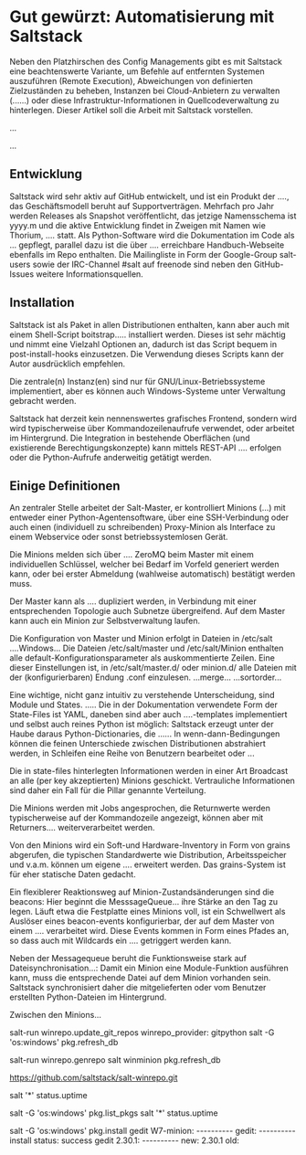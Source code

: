 # Gut gewürzt: Automatisierung mit Saltstack

Neben den Platzhirschen des Config Managements gibt es mit Saltstack eine beachtenswerte Variante, um Befehle auf entfernten Systemen auszuführen (Remote Execution), Abweichungen von definierten Zielzuständen zu beheben, Instanzen bei Cloud-Anbietern zu verwalten (......) oder diese Infrastruktur-Informationen in Quellcodeverwaltung zu hinterlegen. Dieser Artikel soll die Arbeit mit Saltstack vorstellen.

...

...

## Entwicklung

Saltstack wird sehr aktiv auf GitHub entwickelt, und ist ein Produkt der ...., das Geschäftsmodell beruht auf Supportverträgen. Mehrfach pro Jahr werden Releases als Snapshot veröffentlicht, das jetzige Namensschema ist yyyy.m und die aktive Entwicklung findet in Zweigen mit Namen wie Thorium, .... statt. Als Python-Software wird die Dokumentation im Code als ... gepflegt, parallel dazu ist die über .... erreichbare Handbuch-Webseite ebenfalls im Repo enthalten. Die Mailingliste in Form der Google-Group salt-users sowie der IRC-Channel #salt auf freenode sind neben den GitHub-Issues weitere Informationsquellen.

## Installation

Saltstack ist als Paket in allen Distributionen enthalten, kann aber auch mit einem Shell-Script boitstrap..... installiert werden. Dieses ist sehr mächtig und nimmt eine Vielzahl Optionen an, dadurch ist das Script bequem in post-install-hooks einzusetzen. Die Verwendung dieses Scripts kann der Autor ausdrücklich empfehlen.

Die zentrale(n) Instanz(en) sind nur für GNU/Linux-Betriebssysteme implementiert, aber es können auch Windows-Systeme unter Verwaltung gebracht werden.

Saltstack hat derzeit kein nennenswertes grafisches Frontend, sondern wird wird typischerweise über Kommandozeilenaufrufe verwendet, oder arbeitet im Hintergrund. Die Integration in bestehende Oberflächen (und existierende Berechtigungskonzepte) kann mittels REST-API .... erfolgen oder die Python-Aufrufe anderweitig getätigt werden.


## Einige Definitionen

An zentraler Stelle arbeitet der Salt-Master, er kontrolliert Minions (...) mit entweder einer Python-Agentensoftware, über eine SSH-Verbindung oder auch einen (individuell zu schreibenden) Proxy-Minion als Interface zu einem Webservice oder sonst betriebssystemlosen Gerät.

Die Minions melden sich über .... ZeroMQ beim Master mit einem individuellen Schlüssel, welcher bei Bedarf im Vorfeld generiert werden kann, oder bei erster Abmeldung (wahlweise automatisch) bestätigt werden muss.

Der Master kann als .... dupliziert werden, in Verbindung mit einer entsprechenden Topologie auch Subnetze übergreifend. Auf dem Master kann auch ein Minion zur Selbstverwaltung laufen.

Die Konfiguration von Master und Minion erfolgt in Dateien in /etc/salt ....Windows...  Die Dateien /etc/salt/master und /etc/salt/Minion enthalten alle default-Konfigurationsparameter als auskommentierte Zeilen. Eine dieser Einstellungen ist, in /etc/salt/master.d/ oder minion.d/ alle Dateien mit der (konfigurierbaren) Endung .conf einzulesen. ...merge... ...sortorder...


Eine wichtige, nicht ganz intuitiv zu verstehende Unterscheidung, sind Module und States. .....
Die in der Dokumentation verwendete Form der State-Files ist YAML, daneben sind aber auch ....-templates implementiert und selbst auch reines Python ist möglich: Saltstack erzeugt unter der Haube daraus Python-Dictionaries,  die ......
In wenn-dann-Bedingungen können die feinen Unterschiede zwischen Distributionen abstrahiert werden, in Schleifen eine Reihe von Benutzern bearbeitet oder ...

Die in state-files hinterlegten Informationen werden in einer Art Broadcast an alle (per key akzeptierten) Minions geschickt. Vertrauliche Informationen sind daher ein Fall für die Pillar genannte Verteilung.

Die Minions werden mit Jobs angesprochen, die Returnwerte werden typischerweise auf der Kommandozeile angezeigt, können aber mit Returners.... weiterverarbeitet werden.

Von den Minions wird ein Soft-und Hardware-Inventory in Form von grains abgerufen, die typischen Standardwerte wie Distribution, Arbeitsspeicher und v.a.m. können um eigene .... erweitert werden. Das grains-System ist für eher statische Daten gedacht.

Ein flexiblerer Reaktionsweg auf Minion-Zustandsänderungen sind die beacons: Hier beginnt die MesssageQueue... ihre Stärke an den Tag zu legen. Läuft etwa die Festplatte eines Minions voll, ist ein Schwellwert als Auslöser eines beacon-events konfigurierbar, der auf dem Master von einem .... verarbeitet wird. Diese Events kommen in Form eines Pfades an, so dass auch mit Wildcards ein .... getriggert werden kann.

Neben der Messagequeue beruht die Funktionsweise stark auf Dateisynchronisation...: Damit ein Minion eine Module-Funktion ausführen kann, muss die entsprechende Datei auf dem Minion vorhanden sein. Saltstack synchronisiert daher die mitgelieferten oder vom Benutzer erstellten Python-Dateien im Hintergrund.

Zwischen den Minions...



salt-run winrepo.update_git_repos
winrepo_provider: gitpython
salt -G 'os:windows' pkg.refresh_db

salt-run winrepo.genrepo
salt winminion pkg.refresh_db

https://github.com/saltstack/salt-winrepo.git

salt '*' status.uptime

salt -G 'os:windows' pkg.list_pkgs
salt '*' status.uptime

salt -G 'os:windows' pkg.install gedit
W7-minion:
    ----------
    gedit:
        ----------
        install status:
            success
    gedit 2.30.1:
        ----------
        new:
            2.30.1
        old:

